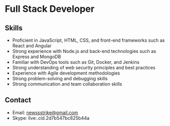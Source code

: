 # Full Stack Developer

## Skills
- Proficient in JavaScript, HTML, CSS, and front-end frameworks such as React and Angular
- Strong experience with Node.js and back-end technologies such as Express and MongoDB
- Familiar with DevOps tools such as Git, Docker, and Jenkins
- Strong understanding of web security principles and best practices
- Experience with Agile development methodologies
- Strong problem-solving and debugging skills
- Strong communication and team collaboration skills

## Contact
- Email: newssstrike@gmail.com
- Skype: live:.cid.2d7b547bc825b44a
